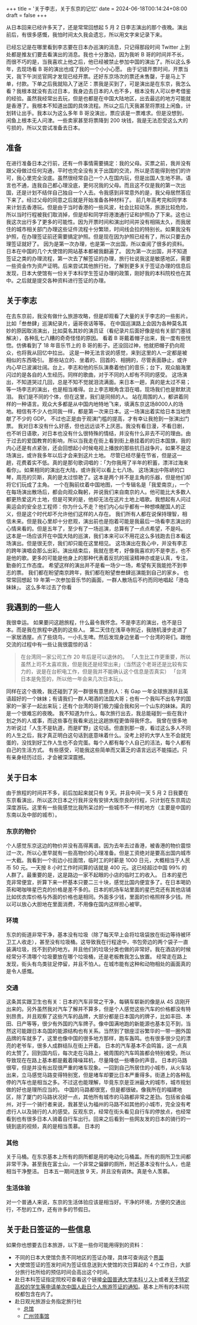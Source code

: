+++
title = '关于李志，关于东京的记忆'
date = 2024-06-18T00:14:24+08:00
draft = false
+++

从日本回来已经许多天了，还是常常回想起 5 月 2 日李志演出的那个夜晚。演出前后，有很多感慨，我怕时间太久我会遗忘，所以用文字来记录下来。

已经忘记是在哪里看到李志要在日本办巡演的消息，只记得那段时间 Twitter 上到处都是推友们要去看演出的消息。我也十分激动，因为我听 B 哥的时间并不长，而很不巧的是，当我喜欢上他之后，他已经被禁止参加中国的演出了。所以这么多年，去现场看 B 哥的演出也成了我的一个小小心愿。
由于记错开票时间，开票当天，我下午浏览官网才发现已经开票。还好东京场次的票还未售罄，于是马上下单，付款。下单之后我就陷入了迷茫：票我是买到了，可是演出是在东京，我怎么看？我根本就没有去过日本，我身边去日本的人也不多，根本没有人可以参考借鉴的经验。虽然我经常出去玩，但是也都是在中国大陆地区，出去最远的地方可能就是香港了。我根本不知道出国的具体流程。所以之后几天我甚至将票挂上闲鱼，计划转让出手。我本以为这么多年 B 哥没演出，票应该是一票难求。但是没想到，闲鱼上根本无人问津。一些卖家甚至将票降到 200 块钱，我是无法忍受这么大的亏损的，所以又尝试准备去日本。

## 准备

在进行准备日本之行前，还有一件事情需要搞定：我的父母。买票之前，我并没有跟父母做过任何沟通，平时也完全没有关于出国的交流，所以是否能得到他们的许可，我心里完全没底。虽然很经常自己一个人在国内玩，但是出国人生地不熟，语言也不通，连我自己都心理没底，更何况我的父母。而且这不仅是我的第一次出国，还是计划不结伴自己独自一个人去。令我感到非常意外的是，我父母居然答应下来了。经过父母的同意之后就是开始准备各种材料了。
前几年高考完和同学本来计划去香港玩。但是由于当时香港的一些风波，社会比较动荡，旅游比较危险，所以当时行程被我们取消掉，但是却和同学将港澳通行证和护照办了下来。这也让我这次出行多了更多的可能性。因为开票时间和演出时间并没有相隔太久，而我居住的城市相关部门办理这些证件流程十分繁琐，时间线会拉的特别长。如果我没有护照，在办理签证前还需要搞定护照。但是现在因为护照已经有了，所以只要去办理签证就好了。
因为是第一次办理，也是第一次出国，所以查阅了很多的资料。日本在中国的几个大使馆的网站基本都被我翻遍了。
因为第一次出国，并不知道签证之类的办理流程，第一次去了解签证的办理，旅行社说我这是敏感地区，需要一些资金作为资产证明。后来尝试其他旅行社，了解到更多关于签证办理的信息后发现，日本大使馆有一份关于本科学生签证办理的政策，刚好我的本科院校也在其中。之后就是提交各种资料进行签证的办理。

## 关于李志

在去东京前，我没有做什么旅游攻略，但是却观看了大量的关于李志的一些影片。比如「叁叁肆」巡演纪录片，逼哥夜话等等。
在中国巡演路上会因为各种莫名其妙的原因取消演出，比如莫名其妙的演员证（看纪录片后面好像是给有关部门塞钱解决），各种乱七八糟的奇奇怪怪的原因。
看着 B 哥戴着帽子出来，我一度有些恍惚。仿佛看到了 18 年音乐节上的 B 哥的影子。还没回过神，他就把帽子扔向观众，也将我从回忆中拉出。
这是一种无法言说的感觉，来到这里的人一定都是被相似的东西吸引。
那些站立的、坐着的、回首的、相拥的，尽管表面静止，或许内心早已波澜壮阔。台上，李志和他的乐队演奏着他们的音乐；台下，观众脑海里闪过的是各自的人生经历。同样的歌曲，对于不同的人却有不同的感受。
这场演出，不知道哭过几回，总是不知不觉就泪流满面。来日本一趟，真的是太过不易；等一场李志的演出，也是相当难得。台上李志眼角含泪在唱，现场我们也是默默流泪。
我们是不同的个体，但在这里，我们是同频的人。
站在周围的人，都讲着同样的一种语言。观众大多都是从中国内地特地飞来，填满东京这场8000人的场地。相信有不少人也同我一样，都是第一次来日本。这一场演出着实给日本当地贡献了不少的 GDP。
不过也正是由于观演门槛的提高，才有幸让我抢到一张演出门票。
我对日本没有什么好感，但也远远谈不上厌恶。我没有看日漫，不看日剧，也不听日语歌，对日本也没有什么很特殊的情结，并没有什么非去不可的理由。由于过去的爱国教育的影响，所以当我走在街上看到街上悬挂着的的日本国旗，我的内心还是有点紧张，还会回想起小时候电视上播放的那些抗日战争片。如果不是这场演出，或许我多年以后才会来到这片土地。
尽管已经尽量在节省，但是这一趟，花费着实不低。真的是那句歌词唱的：「为你我用了半年的积蓄，漂洋过海来看你」。如果相同的演出在大陆，或许我可以看上七八场。
这场演出中陈岍的口琴，周亮的贝斯，真的是太过惊艳了。这本是两个并不是主角的乐器，但是他们却将它们玩成了主角。
一个在胸前纹着中国地图，一个专辑名是「我爱南京」，一个在每场演出散场后，都会向观众鞠躬，并说我们来自南京的人。他可能比大多数人都更热爱这片土地，但是可笑的是，他却无法在这片土地上唱歌。我想起有人问过奥运会的安全总工程师：你为什么不走？他们内心似乎都有一种想唤醒国人的正义，但是这个时代却不允许他们这样的人存在。
我们所有人都在说保持理智，相信未来。但是我心里却十分悲观，演出前也是抱着可能是我最后一场看李志演出的心情来看的。但是五年了，至少有了一场巡演，总算有了一点点希望，不是吗。
这本是一场应该开在中国大陆的巡演，我们本来可以不用花这么多钱跑去日本看这场演出。但是很无奈，我们却只能在这里相见。
这场演出在我心中，并没有李志的跨年演唱会那么出彩。演出结束后，我就在思考，好像我喜欢的不是李志，也不是他的歌。更多的可能是他身上的那种代表着反抗的摇滚精神亦或是认真，专注，勤奋的工作态度。
希望这样的演出并不是看一场少一场，希望有天我能抢不到李志的票。
我们都在盼望南京跨年，我们都在盼望叁叁肆巡演能到自己的家乡。
也常常回想起 19 年第一次参加音乐节的画面，一群人散场后不约而同地唱起「港岛妹妹」。
这么多年过去了你看

## 我遇到的一些人

我很幸运。
如果要问这趟旅程，什么最令我怀念。不是李志的演出，也不是日本。而是我在旅程中遇到的这些人。
第二天住在浅草寺附近，我随机漫步走进了一家居酒屋。点了些烧鸟，一小扎生啤。然后发现身边坐着一个台湾的哥们。跟他交流的过程中有一些让我很震惊的话：

> 在台湾同一家公司工作 20 年后是可以退休的。
>「人生比工作更重要，所以虽然上司不太喜欢我，但是我还是经常出来」（当然这个老哥还是比较有实力的，说是在台积电工作，但是我并不能确认这个信息是否真实）
>「台湾日本是免签的，所以他一年会来几次日本玩」。

同样在这个夜晚，我还碰到了另一群很有意思的人：有 Gap 一年全球旅游并且英语超好的一个妹妹；有请我们一群人喝酒的法国大哥；也有一个我叫不出名字的国家的一家子一起出来玩；还有个台湾的哥们极力撮合我和另一个山东的妹妹。真的是一个很难忘的夜晚。
我不知道为什么，每次旅行出去，我总能碰到一些在我计划之外的人或事，而这些事在我看来远比这趟旅程更值得我怀念。
我曾在很多地方听说过「人生不是轨道，而是旷野」这句话。但直到那一夜，看过这么多人不同的人生之后，我才真正明白这句话到底意味着什么。没考上好的大学人生不会就完蛋的，没找到好工作人生也不会完蛋。每个人都有每个人自己的活法，每个人都有自己的生活方式。
有些感受，可能我这些简单而又匮乏的语言远远不能描述。只有亲身经历过后，才会被深深震撼。

## 关于日本

由于旅程的时间并不多，前后加起来就只有 9 天。并且中间一天 5 月 2 日我要在东京看演出，所以这次日本之行我并没有安排大阪奈良的行程，只计划在东京周边深度游玩。这里有一些我感觉比我所呆过的一些城市不一样的地方（主要是中国的东南以及中部的城市）。

### 东京的物价

个人感觉东京这边的物价并没有高得离谱。因为去年去过香港，被香港的物价震惊过一次，所以心里早就有一些高物价的心理准备。但是工资绝对是要高出国内城市一大截。我看到一个街边小拉面馆，临时工的时薪是 1000 日元，大概相当于人民币 50 元。一天按 8 小时工作时间算的话就是 400 元。这已经超过中国 99% 的人群了。最重要的是，这是路边一家不起眼的小店的临时工的收入。
日本的星巴克非常便宜，折算下来一杯基本只要二三十块，感觉比国内便宜多了。在日本喝奶茶和喝咖啡星巴克的价格是差不多的。日本的机场车站里面的星巴克还有其他店铺比如优衣库价格与外面的价格也是相同。外面多少钱，里面的价格照样多少钱。所以可以放心大胆地在里面消费，不用像在国内这样担心被宰。

### 环境

东京的街道非常干净，基本没有垃圾（除了每天早上会将垃圾袋放在街边等待被环卫工人收走），甚至没有垃圾桶。这导致我在行程途中，书包旁边的两个袋子一直装满垃圾，找不到扔的地方。并且他们的垃圾分类也做的非常好。我在酒店的时候经常分不清哪个垃圾要放在哪个垃圾桶，还是老板教我怎么放置。
经常走在路上发现，街头有鸟类驻足停留，并且不怕人。在城市能有这种和动物相处的画面真的是令人感慨。

### 交通

这条其实跟卫生也有关：日本的汽车非常之干净，每辆车崭新的像是从 4S 店刚开出来的。另外虽然我对汽车了解并不算多，但是个人感觉这些汽车的价格都没有特别昂贵。并且观察了这些汽车的品牌，大部分都是日本国内的牌子，比如丰田、本田、日产等等，很少有外国的汽车牌子。像中国满地跑的新能源也基本见不到，当然这可能跟日本岛国的能源结构也有关系。当然到了银座涩谷繁华的一带一圈外国品牌的车就多了，这里也像中国的很多地方那样，跑车轰鸣。也有很多很少见的漂亮的老爷车，很多人成群结队在街上开着。
日本的汽车基本不会鸣笛，这一点真的太赞了。回到国内后，每次走在马路上，被周围的汽车鸣笛都会特别难受。所以导致现在在路上基本都是戴着降噪耳机，尽量降低一些嘈杂的声音。
日本的马路很窄，但是并没有出现很严重的堵车现象。一回到自己所居住的小城市，从火车站出来，立马感觉马路变得特别宽，但是堵车却要比日本严重得多。街道上的各种乱停的汽车也是相当之多。不过这也能理解，毕竟东京是亚洲最大的城市，城市规划做的好也是理所应当的。
中国的马路都很宽，但是都很破。像我所在的福建地区，除了厦门的马路状况好一点，其他所有城市的马路都非常之差劲。包括省会福州，对于一个骑行者来说，我甚至认为福州的马路不如其他的小城市，完全没有考虑行人以及骑行的人的感受。反观东京，经常在街头看见自行车的停放点，也经常看到也有很多日本人骑着自行车出行。回来之后看到一些网友发的日本的骑行的一镜到底的视频，真的是相当羡慕。
日本的

### 其他

关于马桶。在东京基本上所有的厕所都是用的电动化马桶盖。所有的厕所卫生间都非常干净。甚至我在富士山，一个非常之偏僻的厕所，附近基本没有什么人，也是相当干净整洁。
日本五一期间连放 9 天，并且没有调休。真是令人羡慕。

### 生活体验

对一个普通人来说，东京的生活体验应该是相当好。干净的环境，方便的交通出行，不愁的工作，还有许多的节假日。

## 关于赴日签证的一些信息

如果你也想要去日本旅游，以下是一些你可能用得到的资料：
- 不同的日本大使馆负责不同地区的签证办理，具体可查询这个[界面](https://www.cn.emb-japan.go.jp/itpr_zh/aboutus.html#kankatsu)
- 大使馆签证的签发时间为签证信息送到大使馆的次日算起的 4 个工作日，大部分旅行社所给的预估时间会高出这个时间。
- 赴日本科签证指定院校可查看这个链接[全国普通大学本科リスト](https://www.shenyang.cn.emb-japan.go.jp/cn/visa/zhongguojiaoyudaxue1243.pdf)或者[关于特定高校的学生等申请单次中国人赴日个人旅游签证的通知](https://www.shenyang.cn.emb-japan.go.jp/itpr_zh/cn160930_kankouvisakansoka.html)。基本上所有的本科院校都包含在内了。
- 赴日观光旅游业务指定旅行社
  - [总馆](https://www.cn.emb-japan.go.jp/itpr_zh/visa_dantai_daili.html)
  - [广州领事馆](https://www.guangzhou.cn.emb-japan.go.jp/cgjp_cn/visa/forms/ryokousya.pdf)
